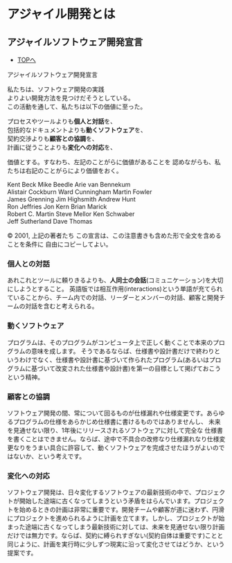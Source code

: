 # アジャイル開発とは
## アジャイルソフトウェア開発宣言

- [TOPへ](./README.md)

アジャイルソフトウェア開発宣言

私たちは、ソフトウェア開発の実践  
よりよい開発方法を見つけだそうとしている。  
この活動を通して、私たちは以下の価値に至った。  

プロセスやツールよりも**個人と対話**を、  
包括的なドキュメントよりも**動くソフトウェア**を、  
契約交渉よりも**顧客との協調**を、  
計画に従うことよりも**変化への対応**を、  

価値とする。すなわち、左記のことがらに価値があることを
認めながらも、私たちは右記のことがらにより価値をおく。

Kent Beck  Mike Beedle  Arie van Bennekum  
Alistair Cockburn  Ward Cunningham  Martin Fowler  
James Grenning  Jim Highsmith  Andrew Hunt  
Ron Jeffries  Jon Kern  Brian Marick  
Robert C. Martin  Steve Mellor  Ken Schwaber  
Jeff Sutherland  Dave Thomas

© 2001, 上記の著者たち
この宣言は、この注意書きも含めた形で全文を含めることを条件に
自由にコピーしてよい。

### 個人との対話
あれこれとツールに頼りきるよりも、**人同士の会話**(コミュニケーション)を大切にしようとすること。
英語版では相互作用(interactions)という単語が充てられていることから、チーム内での対話、リーダーとメンバーの対話、顧客と開発チームの対話を含むと考えられる。

### 動くソフトウェア
プログラムは、そのプログラムがコンピュータ上で正しく動くことで本来のプログラムの意味を成します。
そうであるならば、仕様書や設計書だけで終わりというわけでなく、仕様書や設計書に基づいて作られたプログラム(あるいはプログラムに基づいて改変された仕様書や設計書)を第一の目標として掲げておこうという精神。

### 顧客との協調
ソフトウェア開発の間、常について回るものが仕様漏れや仕様変更です。あらゆるプログラムの仕様をあらかじめ仕様書に書けるものではありませんし、 未来を見通せない限り、1年後にリリースされるソフトウェアに対して完全な 仕様書を書くことはできません。ならば、途中で不具合の改修なり仕様漏れなり仕様変更なりをうまい具合に許容して、動くソフトウェアを完成させたほうがよいのではないか、という考えです。

### 変化への対応
ソフトウェア開発は、日々変化するソフトウェアの最新技術の中で、プロジェクトが開始した途端に古くなってしまうという矛盾をはらんでいます。プロジェクトを始めるときの計画は非常に重要です。開発チームや顧客が道に迷わず、円滑にプロジェクトを進められるように計画を立てます。しかし、プロジェクトが始まった途端に古くなってしまう最新技術に対しては、未来を見通せない限り計画だけでは無力です。ならば、契約に縛られすぎない(契約自体は重要です)ことと同じように、計画を実行時に少しずつ現実に沿って変化させてはどうか、という提案です。